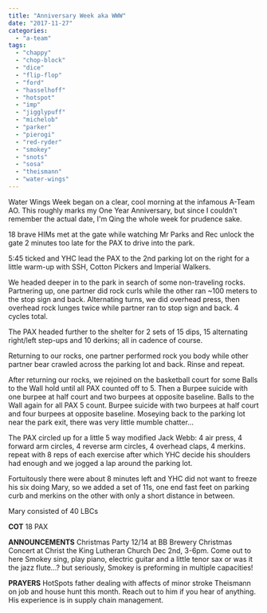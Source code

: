 ```yaml
---
title: "Anniversary Week aka WWW"
date: "2017-11-27"
categories: 
  - "a-team"
tags: 
  - "chappy"
  - "chop-block"
  - "dice"
  - "flip-flop"
  - "ford"
  - "hasselhoff"
  - "hotspot"
  - "imp"
  - "jigglypuff"
  - "michelob"
  - "parker"
  - "pierogi"
  - "red-ryder"
  - "smokey"
  - "snots"
  - "sosa"
  - "theismann"
  - "water-wings"
---
```


Water Wings Week began on a clear, cool morning at the infamous A-Team AO. This roughly marks my One Year Anniversary, but since I couldn't remember the actual date, I'm Qing the whole week for prudence sake.

18 brave HIMs met at the gate while watching Mr Parks and Rec unlock the gate 2 minutes too late for the PAX to drive into the park.

5:45 ticked and YHC lead the PAX to the 2nd parking lot on the right for a little warm-up with SSH, Cotton Pickers and Imperial Walkers.

We headed deeper in to the park in search of some non-traveling rocks. Partnering up, one partner did rock curls while the other ran ~100 meters to the stop sign and back. Alternating turns, we did overhead press, then overhead rock lunges twice while partner ran to stop sign and back. 4 cycles total.

The PAX headed further to the shelter for 2 sets of 15 dips, 15 alternating right/left step-ups and 10 derkins; all in cadence of course.

Returning to our rocks, one partner performed rock you body while other partner bear crawled across the parking lot and back. Rinse and repeat.

After returning our rocks, we rejoined on the basketball court for some Balls to the Wall hold until all PAX counted off to 5. Then a Burpee suicide with one burpee at half court and two burpees at opposite baseline. Balls to the Wall again for all PAX 5 count. Burpee suicide with two burpees at half court and four burpees at opposite baseline. Moseying back to the parking lot near the park exit, there was very little mumble chatter...

The PAX circled up for a little 5 way modified Jack Webb: 4 air press, 4 forward arm circles, 4 reverse arm circles, 4 overhead claps, 4 merkins. repeat with 8 reps of each exercise after which YHC decide his shoulders had enough and we jogged a lap around the parking lot.

Fortuitously there were about 8 minutes left and YHC did not want to freeze his six doing Mary, so we added a set of 11s, one end fast feet on parking curb and merkins on the other with only a short distance in between.

Mary consisted of 40 LBCs

**COT** 18 PAX

**ANNOUNCEMENTS** Christmas Party 12/14 at BB Brewery Christmas Concert at Christ the King Lutheran Church Dec 2nd, 3-6pm. Come out to here Smokey sing, play piano, electric guitar and a little tenor sax or was it the jazz flute...? but seriously, Smokey is preforming in multiple capacities!

**PRAYERS** HotSpots father dealing with affects of minor stroke Theismann on job and house hunt this month. Reach out to him if you hear of anything. His experience is in supply chain management.

